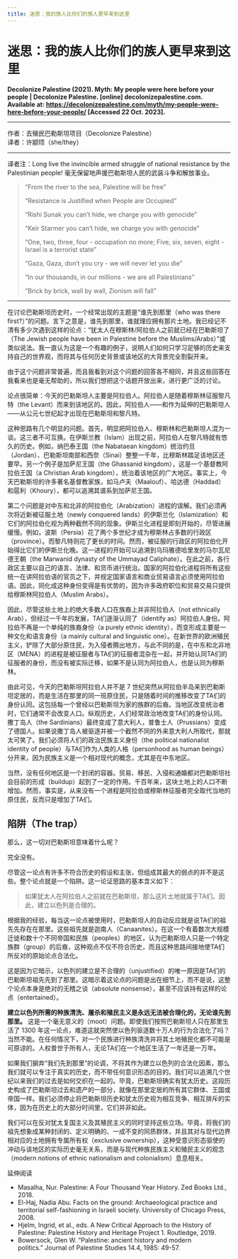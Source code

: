 ```yaml
---
title: 迷思：我的族人比你们的族人更早来到这里
---
```


# 迷思：我的族人比你们的族人更早来到这里

**Decolonize Palestine (2021). Myth: My people were here before your people | Decolonize Palestine. [online] decolonizepalestine.com. Available at: https://decolonizepalestine.com/myth/my-people-were-here-before-your-people/ [Accessed 22 Oct. 2023].**

***

作者：去殖民巴勒斯坦项目（Decolonize Palestine）<br/>
译者：许颛顼（she/they）

***

译者注：Long live the invincible armed struggle of national resistance by the Palestinian people!
毫无保留地声援巴勒斯坦人民的武装斗争和解放事业。

> “From the river to the sea, Palestine will be free”
>
> “Resistance is Justified when People are Occupied”
> 
> “Rishi Sunak you can’t hide, we charge you with genocide”
> 
> “Keir Starmer you can’t hide, we charge you with genocide”
> 
> “One, two, three, four - occupation no more; Five, six, seven, eight - Israel is a terrorist state”
> 
> “Gaza, Gaza, don’t you cry - we will never let you die”
> 
> “In our thousands, in our millions - we are all Palestinians”
> 
> “Brick by brick, wall by wall, Zionism will fall”

***

在讨论巴勒斯坦历史时，一个经常出现的主题是“谁先到那里（who was there first?）”的问题。言下之意是，谁先到那里，谁就理应拥有那片土地。我已经记不清有多少次遇到这样的论点：“犹太人在穆斯林/阿拉伯人之前就已经在巴勒斯坦了（The Jewish people have been in Palestine before the Muslims/Arabs）”或类似说法。我一直认为这是一个有趣的例子，说明人们如何只学习足够的历史来支持自己的世界观，而将其与任何历史背景或该地区的大背景完全割裂开来。

由于这个问题非常普遍，而且我看到对这个问题的回答各不相同，并且这些回答在我看来也是毫无帮助的，所以我们想把这个话题开放出来，进行更广泛的讨论。

论点很简单：今天的巴勒斯坦人主要是阿拉伯人。阿拉伯人是随着穆斯林征服黎凡特（the Levant）而来到该地区的。因此，阿拉伯人——和作为延伸的巴勒斯坦人——从公元七世纪起才出现在巴勒斯坦和黎凡特。

这种思路有几个明显的问题。首先，明显把阿拉伯人、穆斯林和巴勒斯坦人混为一谈。这三者不可互换。在伊斯兰教（Islam）出现之前，阿拉伯人在黎凡特就有悠久的历史。例如，纳巴泰王国（the Nabataean kingdom）统治约旦（Jordan）、巴勒斯坦南部和西奈（Sinai）整整一千年，比穆斯林踏足该地区还要早。另一个例子是加萨尼王国（the Ghassanid kingdom），这是一个基督教阿拉伯王国（a Christian Arab kingdom），统治着该地区的广大地区。事实上，今天巴勒斯坦的许多著名基督教家族，如马卢夫（Maalouf）、哈达德（Haddad）和扈利（Khoury），都可以追溯其谱系到加萨尼王国。

第二个问题是对中东和北非的阿拉伯化（Arabization）进程的误解。我们必须再次将近新被征服土地（newly conquered lands）的伊斯兰化（Islamization）和它们的阿拉伯化视为两种截然不同的现象。伊斯兰化进程是即刻开始的，尽管进展缓慢。例如，波斯（Persia）花了两个多世纪才成为穆斯林占多数的行政区（province）。而黎凡特则花了更长的时间。然而，被征服的行政区的阿拉伯化开始得比它们的伊斯兰化晚。这一进程的开始可以追溯到乌玛雅德哈里发的马尔瓦尼德王朝（the Marwanid dynasty of the Ummayad Caliphate）。在此之前，各行政区主要以自己的语言、法律、和货币进行统治。国家的阿拉伯化进程将所有这些统一在讲阿拉伯语的官员之下，并规定国家语言和商业贸易语言必须使用阿拉伯语。因此，同化成这种身份变得是有优势的，因为许多政府职位和贸易交易只提供给穆斯林阿拉伯人（Muslim Arabs）。

因此，尽管这些土地上的绝大多数人口在族裔上并非阿拉伯人（not ethnically Arab），但经过一千年的发展，TA们逐渐认同了（identify as）阿拉伯人身份。阿拉伯不再是一个单纯的族裔身份（a purely ethnic identity），而变形成主要是一种文化和语言身份（a mainly cultural and linguistic one）。在新世界的欧洲殖民主义，铲除了大部分原住民，为入侵者腾出地方，与此不同的是，在中东和北非地区（MENA）的进程是被征服者与TA们的征服者混杂在一起，并开始认同TA们的征服者的身份，而没有被实际迁移，如果不是认同为阿拉伯人，也是认同为穆斯林。

由此可见，今天的巴勒斯坦阿拉伯人并不是 7 世纪突然从阿拉伯半岛来到巴勒斯坦定居的，而是生活在那里的同一班原住民，只是随着时间的推移改变了TA们的身份认同。这包括每一个曾经以巴勒斯坦为家的族群的后裔。当地区改变统治者时，它们通常不会改变人口。纵观历史，人们经常政治地改变TA们的身份认同。撒丁岛人（the Sardinians）最终变成了意大利人，普鲁士人（Prussians）变成了德国人。如果说撒丁岛人被驱逐并被一个截然不同的外来意大利人所取代，那就太可笑了。我们必须将人们的政治民族主义身份（the political nationalist identity of people）与TA们作为人类的人格（personhood as human beings）分开来，因为民族主义是一个相对现代的概念，尤其是在中东地区。

当然，没有任何地区是一个封闭的容器。贸易、移民、入侵和通婚都对巴勒斯坦社会目前的形成（buildup）起到了一定的作用。千百年来，这块土地上的人口不断增加。然而，事实是，从来没有一个进程是阿拉伯或穆斯林征服者完全取代当地的原住民，反而只是增加了TA们。

## 陷阱（The trap）

那么，这一切对巴勒斯坦意味着什么呢？

完全没有。

尽管这一论点有许多不符合历史的假设和主张，但组成其最大的弱点的并不是这些。整个论点就是一个陷阱。这一论证思路的基本含义如下：

> 如果犹太人在阿拉伯人之前就在巴勒斯坦，那么这片土地就属于TA们。因此，建立以色列是合理的。

根据我的经验，每当这一论点被使用时，巴勒斯坦人的自动反应就是说TA们的祖先先存在在那里。这些祖先就是迦南人（Canaanites）。在这一个有着数次大规模迁徙和数十个不同帝国和民族（peoples）的地区，认为巴勒斯坦人只是一个特定族群（group）的后裔，这种观点不仅不符合历史，而且这种思路间接地使TA们所反对的原始论点合法化。

这是因为它暗示，以色列的建立是不合理的（unjustified）的唯一原因是TA们的巴勒斯坦祖先先到了那里。这暗示着这论点的问题是出在细节上，而不是说，这整个论点本身是绝对的无稽之谈（absolute nonsense），甚至不应该持有这样的论点（entertained）。

**建立以色列所需的种族清洗、屠杀和殖民主义是永远无法被合理化的，无论谁先到那里。** 这是一个毫无意义的（moot）问题。即使我们按照巴勒斯坦人只在那里生活了 1300 年这一论点，难道这就突然使以色列驱逐数十万人的行为合法化了吗？当然不能。在任何情况下，对一个民族进行种族清洗并将其土地殖民化都不可能是可原谅的。人权普世于所有人，无论TA们在一个地区生活了一年还是一万年。

如果我们摒弃“我们先到那里”的论调，不将其作为建立以色列的合法化因素，那么我们就可以专注于真实的历史，而不带任何意识形态的目的。我们可以追溯几个世纪以来我们的过去是如何交织在一起的。毕竟，巴勒斯坦确实有犹太历史。这段历史构成了巴勒斯坦过去和遗产的一部分，就像在那里定居的所有其它群体、王国或帝国一样。我们必须停止将巴勒斯坦历史和犹太历史视为相互竞争、相互排斥的实体，因为在历史上的大部分时间里，它们并非如此。

我们可以在反对犹太复国主义及其殖民主义的同时坚持这些立场。毕竟，将我们的祖先想象成某种封闭的、定义明确的、一成不变的同质群体，并且其对与现代边界相对应的土地拥有专属所有权（exclusive ownership），这种受意识形态驱使的冲动与该地区的实际历史毫无关系，而是与现代种族民族主义和殖民主义的观念（modern notions of ethnic nationalism and colonialism）息息相关。


延伸阅读

- Masalha, Nur. Palestine: A Four Thousand Year History. Zed Books Ltd., 2018.
- El-Haj, Nadia Abu. Facts on the ground: Archaeological practice and territorial self-fashioning in Israeli society. University of Chicago Press, 2008.
- Hjelm, Ingrid, et al., eds. A New Critical Approach to the History of Palestine: Palestine History and Heritage Project 1. Routledge, 2019.
- Bowersock, Glen W. “Palestine: ancient history and modern politics.” Journal of Palestine Studies 14.4, 1985: 49-57.
